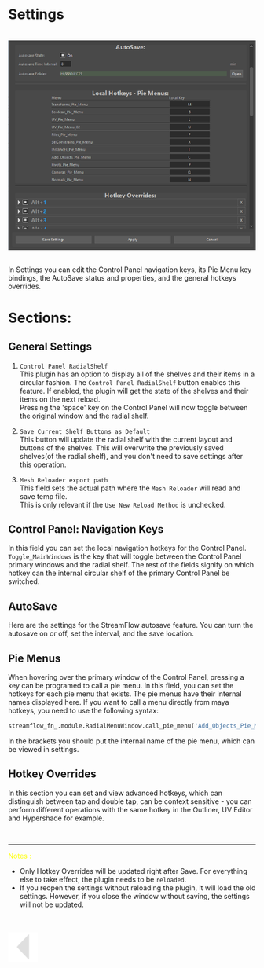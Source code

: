 # Settings
<br>
<img src="../../media/img/Settings_Example.png" alt="drawing" align="center" width="1200"/><br><br>


In Settings you can edit the Control Panel navigation keys, its Pie Menu key bindings, the AutoSave status and properties, and the general hotkeys overrides.

# Sections:

## General Settings

1. `Control Panel RadialShelf`<br>
    This plugin has an option to display all of the shelves and their items in a circular fashion. The `Control Panel RadialShelf` button enables this feature. If enabled, the plugin will get the state of the shelves and their items on the next reload.<br>
    Pressing the 'space' key on the Control Panel will now toggle between the original window and the radial shelf.

2. `Save Current Shelf Buttons as Default`<br>
   This button will update the radial shelf with the current layout and buttons of the shelves. This will overwrite the previously saved shelves(of the radial shelf), and you don't need to save settings after this operation.

3. `Mesh Reloader export path`<br>
   This field sets the actual path where the `Mesh Reloader` will read and save temp file.<br>
   This is only relevant if the `Use New Reload Method` is unchecked.

## Control Panel: Navigation Keys

In this field you can set the local navigation hotkeys for the Control Panel.<br>
`Toggle_MainWindows` is the key that will toggle between the Control Panel primary windows and the radial shelf.
The rest of the fields signify on which hotkey can the internal circular shelf of the primary Control Panel be switched.

## AutoSave
Here are the settings for the StreamFlow autosave feature. You can turn the autosave on or off, set the interval, and the save location.

## Pie Menus
When hovering over the primary window of the Control Panel, pressing a key can be programed to call a pie menu. In this field, you can set the hotkeys for each pie menu that exists. The pie menus have their internal names displayed here. If you want to call a menu directly from maya hotkeys, you need to use the following syntax:<br>

```python
streamflow_fn_.module.RadialMenuWindow.call_pie_menu('Add_Objects_Pie_Menu')  # call create objects at selection pie menu
```
In the brackets you should put the internal name of the pie menu, which can be viewed in settings.


## Hotkey Overrides

In this section you can set and view advanced hotkeys, which can distinguish between tap and double tap, can be context sensitive - you can perform different operations with the same hotkey in the Outliner, UV Editor and Hypershade for example.

<br>

---

<span style="color: yellow;">Notes :</span>

* Only Hotkey Overrides will be updated right after Save. For everything else to take effect, the plugin needs to be `reloaded`.
* If you reopen the settings without reloading the plugin, it will load the old settings. However, if you close the window without saving, the settings will not be updated.
<br>
<br>



<a href="../../README.md#Settings">
    <img src="../../media/icons/Arrow_v2_LEFT.png" alt="BackArrow" height="60">
</a>